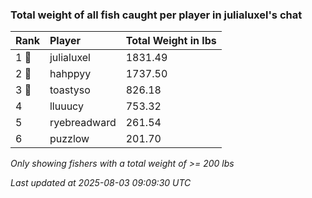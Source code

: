 ### Total weight of all fish caught per player in julialuxel's chat

| Rank  | Player       | Total Weight in lbs |
|:------|:-------------|:--------------------|
| 1 🥇  | julialuxel   | 1831.49             |
| 2 🥈  | hahppyy      | 1737.50             |
| 3 🥉  | toastyso     | 826.18              |
| 4     | lluuucy      | 753.32              |
| 5     | ryebreadward | 261.54              |
| 6     | puzzlow      | 201.70              |

_Only showing fishers with a total weight of >= 200 lbs_

_Last updated at 2025-08-03 09:09:30 UTC_